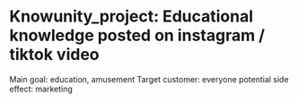 # Knowunity_project: Educational knowledge posted on instagram / tiktok video
Main goal: education, amusement
Target customer: everyone
potential side effect: marketing
